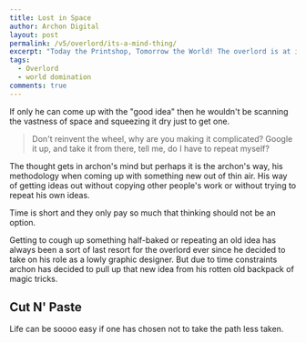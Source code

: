 ```yaml
---
title: Lost in Space
author: Archon Digital
layout: post
permalink: /v5/overlord/its-a-mind-thing/
excerpt: "Today the Printshop, Tomorrow the World! The overlord is at it again. His mind drifts into the vastness of the universe seeking for something he has never seen. It seems like ages but then again a good idea can never be taken lightly."    
tags:
  - Overlord
  - world domination
comments: true
---
```

If only he can come up with the "good idea" then he wouldn't be scanning the vastness of space and squeezing it dry just to get one.

<blockquote><p class="lead">Don't reinvent the wheel, why are you making it complicated? Google it up, and take it from there, tell me, do I have to repeat myself?</p></blockquote>

The thought gets in archon's mind but perhaps it is the archon's way, his methodology when coming up with something new out of thin air. His way of getting ideas out without copying other people's work or without trying to repeat his own ideas.<!--more-->

Time is short and they only pay so much that thinking should not be an option.

Getting to cough up something half-baked or repeating an old idea has always been a sort of last resort for the overlord ever since he decided to take on his role as a lowly graphic designer. But due to time constraints archon has decided to pull up that new idea from his rotten old backpack of magic tricks.

## Cut N' Paste

Life can be soooo easy if one has chosen not to take the path less taken.